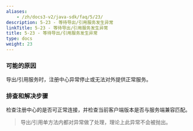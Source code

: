 ```yaml
---
aliases:
    - /zh/docs3-v2/java-sdk/faq/5/23/
description: 5-23 - 等待导出/引用服务发生异常
linkTitle: 5-23 - 等待导出/引用服务发生异常
title: 5-23 - 等待导出/引用服务发生异常
type: docs
weight: 23
---
```




### 可能的原因

导出/引用服务时，注册中心异常停止或无法对外提供正常服务。

### 排查和解决步骤

检查注册中心的是否可正常连接，并检查当前客户端版本是否与服务端兼容匹配。

> 导出/引用单方法内都对异常做了处理，理论上此异常不会被抛出。